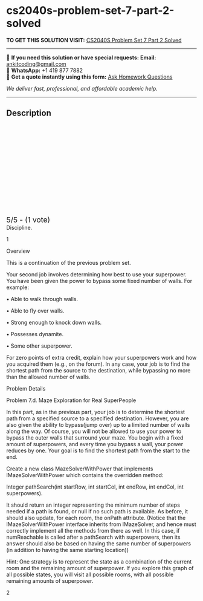# cs2040s-problem-set-7-part-2-solved
**TO GET THIS SOLUTION VISIT:** [CS2040S Problem Set 7 Part 2 Solved](https://www.ankitcodinghub.com/product/cs2040s-data-structures-and-algorithms-solved-16/)


---

📩 **If you need this solution or have special requests:** **Email:** ankitcoding@gmail.com  
📱 **WhatsApp:** +1 419 877 7882  
📄 **Get a quote instantly using this form:** [Ask Homework Questions](https://www.ankitcodinghub.com/services/ask-homework-questions/)

*We deliver fast, professional, and affordable academic help.*

---

<h2>Description</h2>



<div class="kk-star-ratings kksr-auto kksr-align-center kksr-valign-top" data-payload="{&quot;align&quot;:&quot;center&quot;,&quot;id&quot;:&quot;121404&quot;,&quot;slug&quot;:&quot;default&quot;,&quot;valign&quot;:&quot;top&quot;,&quot;ignore&quot;:&quot;&quot;,&quot;reference&quot;:&quot;auto&quot;,&quot;class&quot;:&quot;&quot;,&quot;count&quot;:&quot;1&quot;,&quot;legendonly&quot;:&quot;&quot;,&quot;readonly&quot;:&quot;&quot;,&quot;score&quot;:&quot;5&quot;,&quot;starsonly&quot;:&quot;&quot;,&quot;best&quot;:&quot;5&quot;,&quot;gap&quot;:&quot;4&quot;,&quot;greet&quot;:&quot;Rate this product&quot;,&quot;legend&quot;:&quot;5\/5 - (1 vote)&quot;,&quot;size&quot;:&quot;24&quot;,&quot;title&quot;:&quot;CS2040S Problem Set 7 Part 2 Solved&quot;,&quot;width&quot;:&quot;138&quot;,&quot;_legend&quot;:&quot;{score}\/{best} - ({count} {votes})&quot;,&quot;font_factor&quot;:&quot;1.25&quot;}">

<div class="kksr-stars">

<div class="kksr-stars-inactive">
            <div class="kksr-star" data-star="1" style="padding-right: 4px">


<div class="kksr-icon" style="width: 24px; height: 24px;"></div>
        </div>
            <div class="kksr-star" data-star="2" style="padding-right: 4px">


<div class="kksr-icon" style="width: 24px; height: 24px;"></div>
        </div>
            <div class="kksr-star" data-star="3" style="padding-right: 4px">


<div class="kksr-icon" style="width: 24px; height: 24px;"></div>
        </div>
            <div class="kksr-star" data-star="4" style="padding-right: 4px">


<div class="kksr-icon" style="width: 24px; height: 24px;"></div>
        </div>
            <div class="kksr-star" data-star="5" style="padding-right: 4px">


<div class="kksr-icon" style="width: 24px; height: 24px;"></div>
        </div>
    </div>

<div class="kksr-stars-active" style="width: 138px;">
            <div class="kksr-star" style="padding-right: 4px">


<div class="kksr-icon" style="width: 24px; height: 24px;"></div>
        </div>
            <div class="kksr-star" style="padding-right: 4px">


<div class="kksr-icon" style="width: 24px; height: 24px;"></div>
        </div>
            <div class="kksr-star" style="padding-right: 4px">


<div class="kksr-icon" style="width: 24px; height: 24px;"></div>
        </div>
            <div class="kksr-star" style="padding-right: 4px">


<div class="kksr-icon" style="width: 24px; height: 24px;"></div>
        </div>
            <div class="kksr-star" style="padding-right: 4px">


<div class="kksr-icon" style="width: 24px; height: 24px;"></div>
        </div>
    </div>
</div>


<div class="kksr-legend" style="font-size: 19.2px;">
            5/5 - (1 vote)    </div>
    </div>
Discipline.

1

Overview

This is a continuation of the previous problem set.

Your second job involves determining how best to use your superpower. You have been given the power to bypass some fixed number of walls. For example:

• Able to walk through walls.

• Able to fly over walls.

• Strong enough to knock down walls.

• Possesses dynamite.

• Some other superpower.

For zero points of extra credit, explain how your superpowers work and how you acquired them (e.g., on the forum). In any case, your job is to find the shortest path from the source to the destination, while bypassing no more than the allowed number of walls.

Problem Details

Problem 7.d. Maze Exploration for Real SuperPeople

In this part, as in the previous part, your job is to determine the shortest path from a specified source to a specified destination. However, you are also given the ability to bypass(jump over) up to a limited number of walls along the way. Of course, you will not be allowed to use your power to bypass the outer walls that surround your maze. You begin with a fixed amount of superpowers, and every time you bypass a wall, your power reduces by one. Your goal is to find the shortest path from the start to the end.

Create a new class MazeSolverWithPower that implements IMazeSolverWithPower which contains the overridden method:

Integer pathSearch(int startRow, int startCol, int endRow, int endCol, int superpowers).

It should return an integer representing the minimum number of steps needed if a path is found, or null if no such path is available. As before, it should also update, for each room, the onPath attribute. (Notice that the IMazeSolverWithPower interface inherits from IMazeSolver, and hence must correctly implement all the methods from there as well. In this case, if numReachable is called after a pathSearch with superpowers, then its answer should also be based on having the same number of superpowers (in addition to having the same starting location))

Hint: One strategy is to represent the state as a combination of the current room and the remaining amount of superpower. If you explore this graph of all possible states, you will visit all possible rooms, with all possible remaining amounts of superpower.

2
